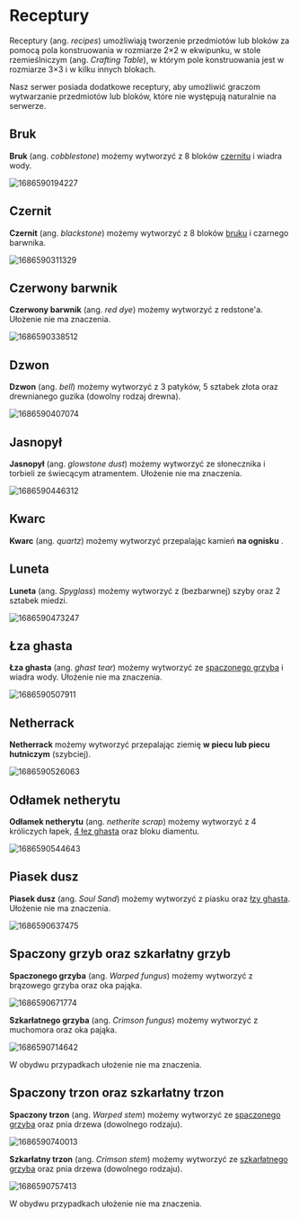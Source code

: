 # Receptury

Receptury (ang. *recipes*) umożliwiają tworzenie przedmiotów lub bloków za pomocą pola konstruowania w rozmiarze 2×2 w ekwipunku, w stole rzemieślniczym (ang. *Crafting Table*), w którym pole konstruowania jest w rozmiarze 3×3 i w kilku innych blokach.

Nasz serwer posiada dodatkowe receptury, aby umożliwić graczom wytwarzanie przedmiotów lub bloków, które nie występują naturalnie na serwerze.

## Bruk

**Bruk** (ang. *cobblestone*) możemy wytworzyć z 8 bloków [czernitu](#blackstone) i wiadra wody.

![1686590194227](image/receptury/1686590194227.png)

## Czernit

**Czernit** (ang. *blackstone*) możemy wytworzyć z 8 bloków [bruku](#cobblestone) i czarnego barwnika.

![1686590311329](image/receptury/1686590311329.png)

## Czerwony barwnik

**Czerwony barwnik** (ang. *red dye*) możemy wytworzyć z redstone'a. Ułożenie nie ma znaczenia.

![1686590338512](image/receptury/1686590338512.png)

## Dzwon

**Dzwon** (ang. *bell*) możemy wytworzyć z 3 patyków, 5 sztabek złota oraz drewnianego guzika (dowolny rodzaj drewna).

![1686590407074](image/receptury/1686590407074.png)

## Jasnopył

**Jasnopył** (ang. *glowstone dust*) możemy wytworzyć ze słonecznika i torbieli ze świecącym atramentem. Ułożenie nie ma znaczenia.

![1686590446312](image/receptury/1686590446312.png)

## Kwarc

**Kwarc** (ang. *quartz*) możemy wytworzyć przepalając kamień **na ognisku** .

## Luneta

**Luneta** (ang. *Spyglass*) możemy wytworzyć z (bezbarwnej) szyby oraz 2 sztabek miedzi.

![1686590473247](image/receptury/1686590473247.png)

## Łza ghasta

**Łza ghasta** (ang. *ghast tear*) możemy wytworzyć ze [spaczonego grzyba](#fungus) i wiadra wody. Ułożenie nie ma znaczenia.

![1686590507911](image/receptury/1686590507911.png)

## Netherrack

**Netherrack** możemy wytworzyć przepalając ziemię **w piecu lub piecu hutniczym** (szybciej).

![1686590526063](image/receptury/1686590526063.png)

## Odłamek netherytu

**Odłamek netherytu** (ang. *netherite scrap*) możemy wytworzyć z 4 króliczych łapek, [4 łez ghasta](#ghast-tear) oraz bloku diamentu.

![1686590544643](image/receptury/1686590544643.png)

## Piasek dusz

**Piasek dusz** (ang. *Soul Sand*) możemy wytworzyć z piasku oraz [łzy ghasta](#ghast-tear). Ułożenie nie ma znaczenia.

![1686590637475](image/receptury/1686590637475.png)

## Spaczony grzyb oraz szkarłatny grzyb

**Spaczonego grzyba** (ang. *Warped fungus*) możemy wytworzyć z brązowego grzyba oraz oka pająka.

![1686590671774](image/receptury/1686590671774.png)

**Szkarłatnego grzyba** (ang. *Crimson fungus*) możemy wytworzyć z muchomora oraz oka pająka.

![1686590714642](image/receptury/1686590714642.png)

W obydwu przypadkach ułożenie nie ma znaczenia.

## Spaczony trzon oraz szkarłatny trzon

**Spaczony trzon** (ang. *Warped stem*) możemy wytworzyć ze [spaczonego grzyba](#fungus) oraz pnia drzewa (dowolnego rodzaju).

![1686590740013](image/receptury/1686590740013.png)

**Szkarłatny trzon** (ang. *Crimson stem*) możemy wytworzyć ze [szkarłatnego grzyba](#fungus) oraz pnia drzewa (dowolnego rodzaju).

![1686590757413](image/receptury/1686590757413.png)

W obydwu przypadkach ułożenie nie ma znaczenia.
